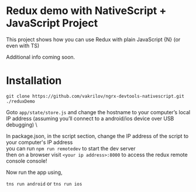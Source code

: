 # Redux demo with NativeScript + JavaScript Project

This project shows how you can use Redux with plain JavaScript {N} (or even with TS)

Additional info coming soon.

# Installation

`git clone https://github.com/vakrilov/ngrx-devtools-nativescript.git ./reduxDemo`

Goto `app/state/store.js` and change the hostname to your computer’s local IP address (assuming you’ll connect to a android/ios device over USB debugging) \

In package.json, in the script section, change the IP address of the script to your
computer's IP address\
you can run `npm run remotedev` to start the dev server\
then on a browser visit `<your ip address>:8000` to access the redux remote console console!

Now run the app using,

`tns run android` or `tns run ios`

